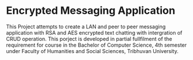 # Encrypted Messaging Application
This Project attempts to create a LAN and peer to peer messaging application with RSA and AES encrypted text chatting with intergration of CRUD operation. This porject is developed in partial fullfilment of the requirement for course in the Bachelor of Computer Science, 4th semester under Faculty of Humanities and Social Sciences, Tribhuvan University.
